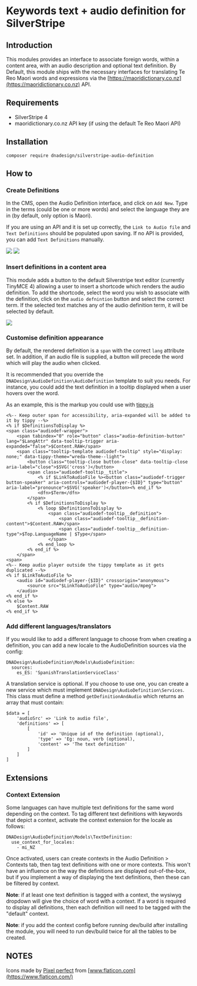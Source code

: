 # Keywords  text + audio definition for SilverStripe

## Introduction

This modules provides an interface to associate foreign words, within a content area, with an audio description and optional text definition. By Default, this module ships with the necessary interfaces for translating Te Reo Maori words and expressions via the [https://maoridictionary.co.nz](https://maoridictionary.co.nz) API.

## Requirements

* SilverStripe 4
* maoridictionary.co.nz API key (if using the default Te Reo Maori API)

## Installation

```
composer require dnadesign/silverstripe-audio-definition
```

## How to

### Create Definitions

In the CMS, open the Audio Definition interface, and click on `Add New`.
Type in the terms (could be one or more words) and select the language they are in (by default, only option is Maori).

If you are using an API and it is set up correctly, the `Link to Audio file` and `Text Definitions` should be populated upon saving.
If no API is provided, you can add `Text Definitions` manually.

![](docs/en/_images/audio-definition-cms-section.png)
![](docs/en/_images/saved-audio-definition.png)

### Insert definitions in a content area

This module adds a button to the default Silverstripe text editor (currently TinyMCE 4) allowing a user to insert a shortcode which renders the audio definition. 
To add the shortcode, select the word you wish to associate with the definition, click on the `audio defnintion` button and select the correct term. If the selected text matches any of the audio definition term, it will be selected by default.

![](docs/en/_images/audio-definition-wysiwyg.jpeg)

### Customise definition appearance

By default, the rendered definition is a `span` with the correct `lang` attribute set.
In addition, if an audio file is supplied, a button will precede the word which will play the audio when clicked.

It is recommended that you override the `DNADesign\AudioDefinition\AudioDefinition` template to suit you needs.
For instance, you could add the text definition in a tooltip displayed when a user hovers over the word.

As an example, this is the markup you could use with [tippy.js](https://atomiks.github.io/tippyjs/)
```
<%-- Keep outer span for accessibility, aria-expanded will be added to it by tippy --%>
<% if $DefinitionsToDisplay %>
<span class="audiodef-wrapper">
    <span tabindex="0" role="button" class="audio-definition-button" lang="$LangAttr" data-tooltip-trigger aria-expanded="false">$Content.RAW</span>
    <span class="tooltip-template audiodef-tooltip" style="display: none;" data-tippy-theme="wreda-theme--light">
        <button class="tooltip-close button-close" data-tooltip-close aria-label="close">$SVG('cross')</button>
        <span class="audiodef-tooltip__title">
            <% if $LinkToAudioFile %><button class="audiodef-trigger button-speaker" aria-controls="audiodef-player-{$ID}" type="button" aria-label="pronounce">$SVG('speaker')</button><% end_if %>
            <dfn>$Term</dfn>
        </span>
        <% if $DefinitionsToDisplay %>
            <% loop $DefinitionsToDisplay %>
                <span class="audiodef-tooltip__definition">
                    <span class="audiodef-tooltip__definition-content">$Content.RAW</span>
                    <span class="audiodef-tooltip__definition-type">$Top.LanguageName | $Type</span>
                </span>
            <% end_loop %>
        <% end_if %>
    </span>
<span>
<%-- Keep audio player outside the tippy template as it gets duplicated --%>
<% if $LinkToAudioFile %>
    <audio id="audiodef-player-{$ID}" crossorigin="anonymous">
        <source src="$LinkToAudioFile" type="audio/mpeg">
    </audio>
<% end_if %>
<% else %>
    $Content.RAW
<% end_if %>
```

### Add different languages/translators

If you would like to add a different language to choose from when creating a definition, you can add a new locale to the AudioDefinition sources via the config:
```
DNADesign\AudioDefinition\Models\AudioDefinition:
  sources:
    es_ES: 'SpanishTranslationServiceClass'
```
A translation service is optional. If you choose to use one, you can create a new service which must implement `DNADesign\AudioDefinition\Services`. This class must define a method `getDefinitionAndAudio` which returns an array that must contain:
```
$data = [
    'audioSrc' => 'Link to audio file',
    'definitions' => [
        [
            'id' => 'Unique id of the definition (optional),
            'type' => 'Eg: noun, verb (optional),
            'content' => 'The text definition'
        ]
    ]
]
```

## Extensions

### Context Extension
Some languages can have multiple text definitions for the same word depending on the context.
To tag different text definitions with keywords that depict a context, activate the context extension for the locale as follows:
```
DNADesign\AudioDefinition\Models\TextDefinition:
  use_context_for_locales:
    - mi_NZ
```
Once activated, users can create contexts in the Audio Definition > Contexts tab, then tag text definitions with one or more contexts.
This won't have an influence on the way the definitions are displayed out-of-the-box, but if you implement a way of displaying the text definitions, then these can be filtered by context.

**Note**: if at least one text definition is tagged with a context, the wysiwyg dropdown will give the choice of word with a context. If a word is required to display all definitions, then each definition will need to be tagged with the "default" context.

**Note**: if you add the context config before running dev/build after installing the module, you will need to run dev/build twice for all the tables to be created.

## NOTES
Icons made by [Pixel perfect](https://www.flaticon.com/authors/pixel-perfect) from [www.flaticon.com](https://www.flaticon.com/)

